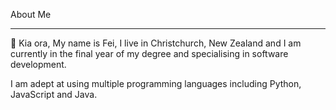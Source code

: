 About Me
<hr>
👋 Kia ora, My name is Fei, I live in Christchurch, New Zealand and I am currently in the final year of my degree and specialising in software development.

I am adept at using multiple programming languages including Python, JavaScript and Java.
